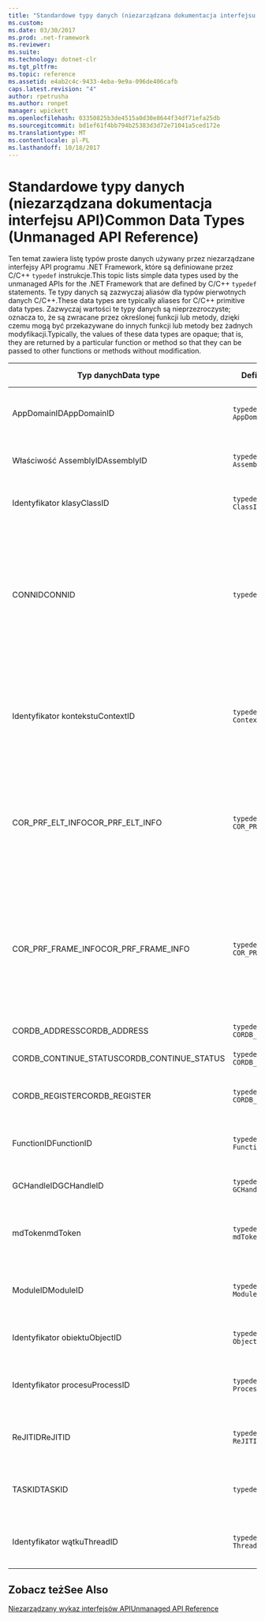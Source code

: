 ```yaml
---
title: "Standardowe typy danych (niezarządzana dokumentacja interfejsu API)"
ms.custom: 
ms.date: 03/30/2017
ms.prod: .net-framework
ms.reviewer: 
ms.suite: 
ms.technology: dotnet-clr
ms.tgt_pltfrm: 
ms.topic: reference
ms.assetid: e4ab2c4c-9433-4eba-9e9a-096de406cafb
caps.latest.revision: "4"
author: rpetrusha
ms.author: ronpet
manager: wpickett
ms.openlocfilehash: 03350825b3de4515a0d30e8644f34df71efa25db
ms.sourcegitcommit: bd1ef61f4bb794b25383d3d72e71041a5ced172e
ms.translationtype: MT
ms.contentlocale: pl-PL
ms.lasthandoff: 10/18/2017
---
```

# <a name="common-data-types-unmanaged-api-reference"></a><span data-ttu-id="aa34d-102">Standardowe typy danych (niezarządzana dokumentacja interfejsu API)</span><span class="sxs-lookup"><span data-stu-id="aa34d-102">Common Data Types (Unmanaged API Reference)</span></span>
<span data-ttu-id="aa34d-103">Ten temat zawiera listę typów proste danych używany przez niezarządzane interfejsy API programu .NET Framework, które są definiowane przez C/C++ `typedef` instrukcje.</span><span class="sxs-lookup"><span data-stu-id="aa34d-103">This topic lists simple data types used by the unmanaged APIs for the .NET Framework that are defined by C/C++ `typedef` statements.</span></span> <span data-ttu-id="aa34d-104">Te typy danych są zazwyczaj aliasów dla typów pierwotnych danych C/C++.</span><span class="sxs-lookup"><span data-stu-id="aa34d-104">These data types are typically aliases for C/C++ primitive data types.</span></span> <span data-ttu-id="aa34d-105">Zazwyczaj wartości te typy danych są nieprzezroczyste; oznacza to, że są zwracane przez określonej funkcji lub metody, dzięki czemu mogą być przekazywane do innych funkcji lub metody bez żadnych modyfikacji.</span><span class="sxs-lookup"><span data-stu-id="aa34d-105">Typically, the values of these data types are opaque; that is, they are returned by a particular function or method so that they can be passed to other functions or methods without modification.</span></span>  
  
|<span data-ttu-id="aa34d-106">Typ danych</span><span class="sxs-lookup"><span data-stu-id="aa34d-106">Data type</span></span>|<span data-ttu-id="aa34d-107">Definicja</span><span class="sxs-lookup"><span data-stu-id="aa34d-107">Definition</span></span>|<span data-ttu-id="aa34d-108">Zdefiniowany w</span><span class="sxs-lookup"><span data-stu-id="aa34d-108">Defined in</span></span>|<span data-ttu-id="aa34d-109">Opis</span><span class="sxs-lookup"><span data-stu-id="aa34d-109">Description</span></span>|  
|---------------|----------------|----------------|-----------------|  
|<span data-ttu-id="aa34d-110">AppDomainID</span><span class="sxs-lookup"><span data-stu-id="aa34d-110">AppDomainID</span></span>|`typedef UINT_PTR AppDomainID;`|<span data-ttu-id="aa34d-111">corprof.h</span><span class="sxs-lookup"><span data-stu-id="aa34d-111">corprof.h</span></span>|<span data-ttu-id="aa34d-112">Identyfikator domeny aplikacji.</span><span class="sxs-lookup"><span data-stu-id="aa34d-112">The identifier of an application domain.</span></span>|  
|<span data-ttu-id="aa34d-113">Właściwość AssemblyID</span><span class="sxs-lookup"><span data-stu-id="aa34d-113">AssemblyID</span></span>|`typedef UINT_PTR AssemblyID;`|<span data-ttu-id="aa34d-114">corprof.h</span><span class="sxs-lookup"><span data-stu-id="aa34d-114">corprof.h</span></span>|<span data-ttu-id="aa34d-115">Identyfikator zestawu.</span><span class="sxs-lookup"><span data-stu-id="aa34d-115">The identifier of an assembly.</span></span>|  
|<span data-ttu-id="aa34d-116">Identyfikator klasy</span><span class="sxs-lookup"><span data-stu-id="aa34d-116">ClassID</span></span>|`typedef UINT_PTR ClassID;`|<span data-ttu-id="aa34d-117">corprof.h</span><span class="sxs-lookup"><span data-stu-id="aa34d-117">corprof.h</span></span>|<span data-ttu-id="aa34d-118">Identyfikator klasy zarządzanej.</span><span class="sxs-lookup"><span data-stu-id="aa34d-118">The identifier of a managed class.</span></span>|  
|<span data-ttu-id="aa34d-119">CONNID</span><span class="sxs-lookup"><span data-stu-id="aa34d-119">CONNID</span></span>|`typedef DWORD CONNID;`|<span data-ttu-id="aa34d-120">cordebug.h, mscoree.h</span><span class="sxs-lookup"><span data-stu-id="aa34d-120">cordebug.h, mscoree.h</span></span>|<span data-ttu-id="aa34d-121">Identyfikator połączenia dla wątku, który jest podłączony do wystąpienia programu Microsoft SQL Server.</span><span class="sxs-lookup"><span data-stu-id="aa34d-121">The connection identifier for a thread that is connected to an instance of Microsoft SQL Server.</span></span>|  
|<span data-ttu-id="aa34d-122">Identyfikator kontekstu</span><span class="sxs-lookup"><span data-stu-id="aa34d-122">ContextID</span></span>|`typedef UINT_PTR ContextID;`|<span data-ttu-id="aa34d-123">corprof.h</span><span class="sxs-lookup"><span data-stu-id="aa34d-123">corprof.h</span></span>|<span data-ttu-id="aa34d-124">Identyfikator kontekstu skojarzonego z konkretnym wątkiem zarządzanych.</span><span class="sxs-lookup"><span data-stu-id="aa34d-124">The identifier of the context associated with a particular managed thread.</span></span>|  
|<span data-ttu-id="aa34d-125">COR_PRF_ELT_INFO</span><span class="sxs-lookup"><span data-stu-id="aa34d-125">COR_PRF_ELT_INFO</span></span>|`typedef UINT_PTR COR_PRF_ELT_INFO;`|<span data-ttu-id="aa34d-126">corprof.h</span><span class="sxs-lookup"><span data-stu-id="aa34d-126">corprof.h</span></span>|<span data-ttu-id="aa34d-127">Nieprzezroczystego uchwyt reprezentujący informacji na temat ramka stosu określonego.</span><span class="sxs-lookup"><span data-stu-id="aa34d-127">An opaque handle that represents information about a particular stack frame.</span></span>|  
|<span data-ttu-id="aa34d-128">COR_PRF_FRAME_INFO</span><span class="sxs-lookup"><span data-stu-id="aa34d-128">COR_PRF_FRAME_INFO</span></span>|`typedef UINT_PTR COR_PRF_FRAME_INFO;`|<span data-ttu-id="aa34d-129">corprof.h</span><span class="sxs-lookup"><span data-stu-id="aa34d-129">corprof.h</span></span>|<span data-ttu-id="aa34d-130">Nieprzezroczyste obsługi się do ramki stosu.</span><span class="sxs-lookup"><span data-stu-id="aa34d-130">An opaque handle that points to a stack frame.</span></span> <span data-ttu-id="aa34d-131">Jest on prawidłowy tylko w trakcie wywołania zwrotnego, do którego jest przekazywany.</span><span class="sxs-lookup"><span data-stu-id="aa34d-131">It is valid only during the callback to which it is passed.</span></span>|  
|<span data-ttu-id="aa34d-132">CORDB_ADDRESS</span><span class="sxs-lookup"><span data-stu-id="aa34d-132">CORDB_ADDRESS</span></span>|`typedef ULONG64 CORDB_ADDRESS;`|<span data-ttu-id="aa34d-133">cordebug.h</span><span class="sxs-lookup"><span data-stu-id="aa34d-133">cordebug.h</span></span>|<span data-ttu-id="aa34d-134">Adres w pamięci.</span><span class="sxs-lookup"><span data-stu-id="aa34d-134">An address in memory.</span></span>|  
|<span data-ttu-id="aa34d-135">CORDB_CONTINUE_STATUS</span><span class="sxs-lookup"><span data-stu-id="aa34d-135">CORDB_CONTINUE_STATUS</span></span>|`typedef DWORD CORDB_CONTINUE_STATUS;`|<span data-ttu-id="aa34d-136">cordebug.h</span><span class="sxs-lookup"><span data-stu-id="aa34d-136">cordebug.h</span></span>|<span data-ttu-id="aa34d-137">Stan kontynuacji.</span><span class="sxs-lookup"><span data-stu-id="aa34d-137">The continuation status.</span></span>|  
|<span data-ttu-id="aa34d-138">CORDB_REGISTER</span><span class="sxs-lookup"><span data-stu-id="aa34d-138">CORDB_REGISTER</span></span>|`typedef ULONG64 CORDB_REGISTER;`|<span data-ttu-id="aa34d-139">cordebug.h</span><span class="sxs-lookup"><span data-stu-id="aa34d-139">cordebug.h</span></span>|<span data-ttu-id="aa34d-140">Wartość rejestru procesora CPU.</span><span class="sxs-lookup"><span data-stu-id="aa34d-140">The value of a CPU register.</span></span>|  
|<span data-ttu-id="aa34d-141">FunctionID</span><span class="sxs-lookup"><span data-stu-id="aa34d-141">FunctionID</span></span>|`typedef UINT_PTR FunctionID;`|<span data-ttu-id="aa34d-142">corprof.h</span><span class="sxs-lookup"><span data-stu-id="aa34d-142">corprof.h</span></span>|<span data-ttu-id="aa34d-143">Identyfikator metody lub funkcji.</span><span class="sxs-lookup"><span data-stu-id="aa34d-143">The identifier of a function or method.</span></span>|  
|<span data-ttu-id="aa34d-144">GCHandleID</span><span class="sxs-lookup"><span data-stu-id="aa34d-144">GCHandleID</span></span>|`typedef UINT_PTR GCHandleID;`|<span data-ttu-id="aa34d-145">corprof.h</span><span class="sxs-lookup"><span data-stu-id="aa34d-145">corprof.h</span></span>|<span data-ttu-id="aa34d-146">Uchwyt kolekcji pamięci.</span><span class="sxs-lookup"><span data-stu-id="aa34d-146">A garbage collection handle.</span></span>|  
|<span data-ttu-id="aa34d-147">mdToken</span><span class="sxs-lookup"><span data-stu-id="aa34d-147">mdToken</span></span>|`typedef UINT32 mdToken;`|<span data-ttu-id="aa34d-148">corprof.h</span><span class="sxs-lookup"><span data-stu-id="aa34d-148">corprof.h</span></span>|<span data-ttu-id="aa34d-149">Token metadanych (wiersz w tabeli metadanych).</span><span class="sxs-lookup"><span data-stu-id="aa34d-149">A   metadata token (a row in a metadata table).</span></span>|  
|<span data-ttu-id="aa34d-150">ModuleID</span><span class="sxs-lookup"><span data-stu-id="aa34d-150">ModuleID</span></span>|`typedef UINT_PTR ModuleID;`|<span data-ttu-id="aa34d-151">corprof.h</span><span class="sxs-lookup"><span data-stu-id="aa34d-151">corprof.h</span></span>|<span data-ttu-id="aa34d-152">Identyfikator modułu zestawu.</span><span class="sxs-lookup"><span data-stu-id="aa34d-152">The identifier of an assembly module.</span></span>|  
|<span data-ttu-id="aa34d-153">Identyfikator obiektu</span><span class="sxs-lookup"><span data-stu-id="aa34d-153">ObjectID</span></span>|`typedef UINT_PTR ObjectID;`|<span data-ttu-id="aa34d-154">corprof.h</span><span class="sxs-lookup"><span data-stu-id="aa34d-154">corprof.h</span></span>|<span data-ttu-id="aa34d-155">Identyfikator obiektu.</span><span class="sxs-lookup"><span data-stu-id="aa34d-155">The identifier of an object.</span></span>|  
|<span data-ttu-id="aa34d-156">Identyfikator procesu</span><span class="sxs-lookup"><span data-stu-id="aa34d-156">ProcessID</span></span>|`typedef UINT_PTR ProcessID;`|<span data-ttu-id="aa34d-157">corprof.h</span><span class="sxs-lookup"><span data-stu-id="aa34d-157">corprof.h</span></span>|<span data-ttu-id="aa34d-158">Identyfikator procesu zarządzanego.</span><span class="sxs-lookup"><span data-stu-id="aa34d-158">The identifier of a managed process.</span></span>|  
|<span data-ttu-id="aa34d-159">ReJITID</span><span class="sxs-lookup"><span data-stu-id="aa34d-159">ReJITID</span></span>|`typedef UINT_PTR ReJITID;`|<span data-ttu-id="aa34d-160">corprof.h</span><span class="sxs-lookup"><span data-stu-id="aa34d-160">corprof.h</span></span>|<span data-ttu-id="aa34d-161">Identyfikator funkcji skompilowanych w trybie JIT.</span><span class="sxs-lookup"><span data-stu-id="aa34d-161">The identifier of a jitted function.</span></span>|  
|<span data-ttu-id="aa34d-162">TASKID</span><span class="sxs-lookup"><span data-stu-id="aa34d-162">TASKID</span></span>|`typedef UINT64 TASKID;`|<span data-ttu-id="aa34d-163">cordebug.h, mscoree.h</span><span class="sxs-lookup"><span data-stu-id="aa34d-163">cordebug.h, mscoree.h</span></span>|<span data-ttu-id="aa34d-164">Identyfikator [ICLRTask](../../../docs/framework/unmanaged-api/hosting/iclrtask-interface.md) wystąpienia.</span><span class="sxs-lookup"><span data-stu-id="aa34d-164">The identifier of an [ICLRTask](../../../docs/framework/unmanaged-api/hosting/iclrtask-interface.md) instance.</span></span>|  
|<span data-ttu-id="aa34d-165">Identyfikator wątku</span><span class="sxs-lookup"><span data-stu-id="aa34d-165">ThreadID</span></span>|`typedef UINT_PTR ThreadID;`|<span data-ttu-id="aa34d-166">corprof.h</span><span class="sxs-lookup"><span data-stu-id="aa34d-166">corprof.h</span></span>|<span data-ttu-id="aa34d-167">Identyfikator zarządzanego wątku.</span><span class="sxs-lookup"><span data-stu-id="aa34d-167">The identifier of a managed thread.</span></span>|  
  
## <a name="see-also"></a><span data-ttu-id="aa34d-168">Zobacz też</span><span class="sxs-lookup"><span data-stu-id="aa34d-168">See Also</span></span>  
 [<span data-ttu-id="aa34d-169">Niezarządzany wykaz interfejsów API</span><span class="sxs-lookup"><span data-stu-id="aa34d-169">Unmanaged API Reference</span></span>](../../../docs/framework/unmanaged-api/index.md)
